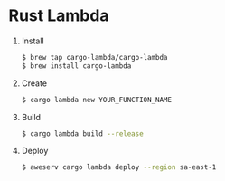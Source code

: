 # Rust Lambda

1. Install
    ```bash
    $ brew tap cargo-lambda/cargo-lambda
    $ brew install cargo-lambda
    ```

2. Create
    ```bash
    $ cargo lambda new YOUR_FUNCTION_NAME
    ```

3. Build
    ```bash
    $ cargo lambda build --release
    ```

4. Deploy
    ```bash
    $ aweserv cargo lambda deploy --region sa-east-1
    ```
